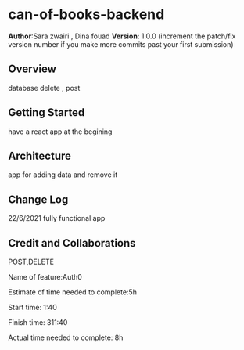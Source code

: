 # can-of-books-backend



**Author**:Sara zwairi , Dina fouad
**Version**: 1.0.0 (increment the patch/fix version number if you make more commits past your first submission)

## Overview
database delete , post

## Getting Started
have a react app at the begining

## Architecture
app for adding data and remove it

## Change Log
22/6/2021 fully functional app

## Credit and Collaborations

POST,DELETE

Name of feature:Auth0

Estimate of time needed to complete:5h

Start time: 1:40

Finish time: 311:40

Actual time needed to complete: 8h